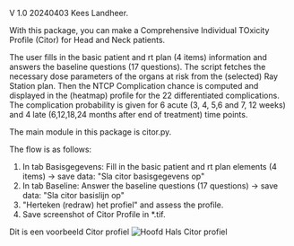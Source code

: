 V 1.0   20240403 Kees Landheer.

With this package, you can make a Comprehensive Individual TOxicity Profile (Citor) for Head and Neck patients. 

The user fills in the basic patient and rt plan (4 items) information and answers the baseline questions (17 questions). 
The script fetches the necessary dose parameters of the organs at risk from the (selected) Ray Station plan. 
Then the NTCP Complication chance is computed and displayed in the (heatmap) profile for the 22 differentiated complications. 
The complication probability is given for 6 acute (3, 4, 5,6 and 7, 12 weeks) and 4 late (6,12,18,24 months after end of treatment) time points. 

The main module in this package is citor.py. 

The flow is as follows:
1. In tab Basisgegevens: Fill in the basic patient and rt plan elements (4 items) -> save data: "Sla citor basisgegevens op"
2. In tab Baseline: Answer the baseline questions (17 questions) -> save data: "Sla citor basislijn op"
3. "Herteken (redraw) het profiel" and assess the profile. 
4. Save screenshot of Citor Profile in *.tif. 

Dit is een voorbeeld Citor profiel ![Hoofd Hals Citor profiel](images/citor_profile_readme.tif)
